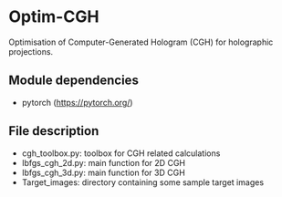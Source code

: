 # Optim-CGH

Optimisation of Computer-Generated Hologram (CGH) for holographic projections.

## Module dependencies
- pytorch (https://pytorch.org/)

## File description
- cgh_toolbox.py: toolbox for CGH related calculations
- lbfgs_cgh_2d.py: main function for 2D CGH
- lbfgs_cgh_3d.py: main function for 3D CGH
- Target_images: directory containing some sample target images
